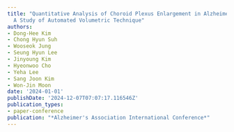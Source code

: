 ```yaml
---
title: "Quantitative Analysis of Choroid Plexus Enlargement in Alzheimer's Dementia:
  A Study of Automated Volumetric Technique"
authors:
- Dong-Hee Kim
- Chong Hyun Suh
- Wooseok Jung
- Seung Hyun Lee
- Jinyoung Kim
- Hyeonwoo Cho
- Yeha Lee
- Sang Joon Kim
- Won-Jin Moon
date: '2024-01-01'
publishDate: '2024-12-07T07:07:17.116546Z'
publication_types:
- paper-conference
publication: "*Alzheimer's Association International Conference*"
---
```

